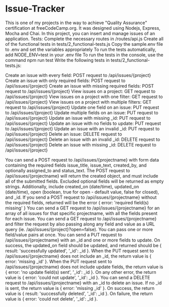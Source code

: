 # Issue-Tracker
This is one of my projects in the way to achieve "Quality Assurance" certification at freeCodeCamp.org. It was designed using Nodejs, Express, Mocha and Chai. In this project, you can insert and manage issues of an application.
Tests:
Complete the necessary routes in /routes/api.js
Create all of the functional tests in tests/2_functional-tests.js
Copy the sample.env file to .env and set the variables appropriately
To run the tests automatically, add NODE_ENV=test in your .env file
To run the tests in the console, use the command npm run test
Write the following tests in tests/2_functional-tests.js:

Create an issue with every field: POST request to /api/issues/{project}
Create an issue with only required fields: POST request to /api/issues/{project}
Create an issue with missing required fields: POST request to /api/issues/{project}
View issues on a project: GET request to /api/issues/{project}
View issues on a project with one filter: GET request to /api/issues/{project}
View issues on a project with multiple filters: GET request to /api/issues/{project}
Update one field on an issue: PUT request to /api/issues/{project}
Update multiple fields on an issue: PUT request to /api/issues/{project}
Update an issue with missing _id: PUT request to /api/issues/{project}
Update an issue with no fields to update: PUT request to /api/issues/{project}
Update an issue with an invalid _id: PUT request to /api/issues/{project}
Delete an issue: DELETE request to /api/issues/{project}
Delete an issue with an invalid _id: DELETE request to /api/issues/{project}
Delete an issue with missing _id: DELETE request to /api/issues/{project}

You can send a POST request to /api/issues/{projectname} with form data containing the required fields issue_title, issue_text, created_by, and optionally assigned_to and status_text.
The POST request to /api/issues/{projectname} will return the created object, and must include all of the submitted fields. Excluded optional fields will be returned as empty strings. Additionally, include created_on (date/time), updated_on (date/time), open (boolean, true for open - default value, false for closed), and _id.
If you send a POST request to /api/issues/{projectname} without the required fields, returned will be the error { error: 'required field(s) missing' }
You can send a GET request to /api/issues/{projectname} for an array of all issues for that specific projectname, with all the fields present for each issue.
You can send a GET request to /api/issues/{projectname} and filter the request by also passing along any field and value as a URL query (ie. /api/issues/{project}?open=false). You can pass one or more field/value pairs at once.
You can send a PUT request to /api/issues/{projectname} with an _id and one or more fields to update. On success, the updated_on field should be updated, and returned should be {  result: 'successfully updated', '_id': _id }.
When the PUT request sent to /api/issues/{projectname} does not include an _id, the return value is { error: 'missing _id' }.
When the PUT request sent to /api/issues/{projectname} does not include update fields, the return value is { error: 'no update field(s) sent', '_id': _id }. On any other error, the return value is { error: 'could not update', '_id': _id }.
You can send a DELETE request to /api/issues/{projectname} with an _id to delete an issue. If no _id is sent, the return value is { error: 'missing _id' }. On success, the return value is { result: 'successfully deleted', '_id': _id }. On failure, the return value is { error: 'could not delete', '_id': _id }.

